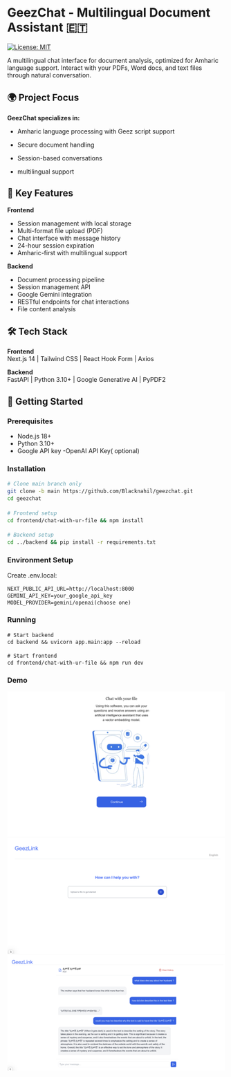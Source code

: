 # GeezChat - Multilingual Document Assistant 🇪🇹

[![License: MIT](https://img.shields.io/badge/License-MIT-yellow.svg)](https://opensource.org/licenses/MIT)

A multilingual chat interface for document analysis, optimized for Amharic language support. Interact with your PDFs, Word docs, and text files through natural conversation.


## 🌍 Project Focus
**GeezChat specializes in:**

- Amharic language processing with Geez script support

- Secure document handling

- Session-based conversations

- multilingual support

## 🌟 Key Features

**Frontend**
- Session management with local storage
- Multi-format file upload (PDF)
- Chat interface with message history
- 24-hour session expiration
- Amharic-first with multilingual support

**Backend**
- Document processing pipeline
- Session management API
- Google Gemini integration
- RESTful endpoints for chat interactions
- File content analysis

## 🛠 Tech Stack

**Frontend**  
Next.js 14 | Tailwind CSS | React Hook Form | Axios

**Backend**  
FastAPI | Python 3.10+ | Google Generative AI | PyPDF2

## 🚀 Getting Started

### Prerequisites
- Node.js 18+
- Python 3.10+
- Google API key
-OpenAI API Key( optional)

### Installation
```bash
# Clone main branch only
git clone -b main https://github.com/Blacknahil/geezchat.git
cd geezchat

# Frontend setup
cd frontend/chat-with-ur-file && npm install

# Backend setup
cd ../backend && pip install -r requirements.txt

```

### Environment Setup
Create .env.local:

```
NEXT_PUBLIC_API_URL=http://localhost:8000
GEMINI_API_KEY=your_google_api_key
MODEL_PROVIDER=gemini/openai(choose one)
```

### Running
```
# Start backend
cd backend && uvicorn app.main:app --reload

# Start frontend
cd frontend/chat-with-ur-file && npm run dev
```
### Demo
![Demo Screenshot](./public/welcome_page.png)
![Demo Screenshot](./public/upload_file_page.png)
![Demo Screenshot](./public/chat%20page.png)

